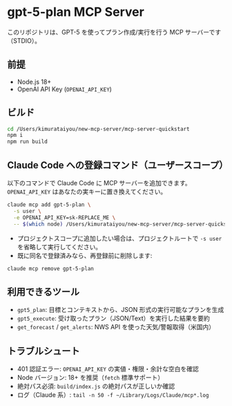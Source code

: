 # gpt-5-plan MCP Server

このリポジトリは、GPT-5 を使ってプラン作成/実行を行う MCP サーバーです（STDIO）。

## 前提
- Node.js 18+
- OpenAI API Key (`OPENAI_API_KEY`)

## ビルド
```bash
cd /Users/kimurataiyou/new-mcp-server/mcp-server-quickstart
npm i
npm run build
```

## Claude Code への登録コマンド（ユーザースコープ）
以下のコマンドで Claude Code に MCP サーバーを追加できます。
`OPENAI_API_KEY` はあなたの実キーに置き換えてください。

```bash
claude mcp add gpt-5-plan \
  -s user \
  -e OPENAI_API_KEY=sk-REPLACE_ME \
  -- $(which node) /Users/kimurataiyou/new-mcp-server/mcp-server-quickstart/build/index.js
```

- プロジェクトスコープに追加したい場合は、プロジェクトルートで `-s user` を省略して実行してください。
- 既に同名で登録済みなら、再登録前に削除します:

```bash
claude mcp remove gpt-5-plan
```

## 利用できるツール
- `gpt5_plan`: 目標とコンテキストから、JSON 形式の実行可能なプランを生成
- `gpt5_execute`: 受け取ったプラン（JSON/Text）を実行した結果を要約
- `get_forecast` / `get_alerts`: NWS API を使った天気/警報取得（米国内）

## トラブルシュート
- 401 認証エラー: `OPENAI_API_KEY` の実値・権限・余計な空白を確認
- Node バージョン: 18+ を推奨（`fetch` 標準サポート）
- 絶対パス必須: `build/index.js` の絶対パスが正しいか確認
- ログ（Claude 系）: `tail -n 50 -f ~/Library/Logs/Claude/mcp*.log`
